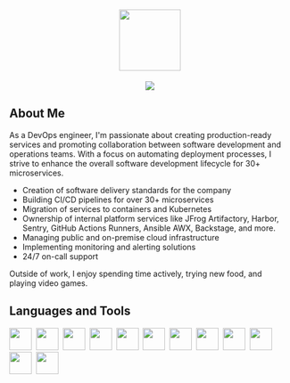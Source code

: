 <div align="center">
    <h1>
        <image src="https://i.giphy.com/media/v1.Y2lkPTc5MGI3NjExM2VrdmtreHE1bHVvdmU3bGVmOXhqbTV6MzMxbnBrZHFidm9mYzRzeCZlcD12MV9pbnRlcm5hbF9naWZfYnlfaWQmY3Q9Zw/Nx0rz3jtxtEre/giphy.gif" width="110"/>
    </h1>
    <div>
        <a href="https://www.linkedin.com/in/piotr-smietana/">
            <img src="https://img.shields.io/badge/LinkedIn-blue?style=for-the-badge&logo=linkedin&logoColor=white"/>
        </a>
    </div>
</div>

## About Me

As a DevOps engineer, I'm passionate about creating production-ready services and promoting collaboration between software development and operations teams.
With a focus on automating deployment processes, I strive to enhance the overall software development lifecycle for 30+ microservices.

* Creation of software delivery standards for the company
* Building CI/CD pipelines for over 30+ microservices
* Migration of services to containers and Kubernetes
* Ownership of internal platform services like JFrog Artifactory, Harbor, Sentry, GitHub Actions Runners, Ansible AWX, Backstage, and more.
* Managing public and on-premise cloud infrastructure
* Implementing monitoring and alerting solutions
* 24/7 on-call support

Outside of work, I enjoy spending time actively, trying new food, and playing video games.

## Languages and Tools

<div>
  <img src="https://cdn.jsdelivr.net/gh/devicons/devicon@v2.16.0/icons/python/python-original.svg" width="40" height="40"/>&nbsp;
  <img src="https://cdn.jsdelivr.net/gh/devicons/devicon@v2.16.0/icons/java/java-original.svg" width="40" height="40"/>&nbsp
  <img src="https://cdn.jsdelivr.net/gh/devicons/devicon@v2.16.0/icons/amazonwebservices/amazonwebservices-plain-wordmark.svg" width="40" height="40"/>&nbsp;
  <img src="https://cdn.jsdelivr.net/gh/devicons/devicon@v2.16.0/icons/kubernetes/kubernetes-original.svg" width="40" height="40"/>&nbsp;
  <img src="https://cdn.jsdelivr.net/gh/devicons/devicon@v2.16.0/icons/docker/docker-original.svg" width="40" height="40"/>&nbsp;
  <img src="https://cdn.jsdelivr.net/gh/devicons/devicon@v2.16.0/icons/helm/helm-original.svg" width="40" height="40"/>&nbsp;
  <img src="https://cdn.jsdelivr.net/gh/devicons/devicon@v2.16.0/icons/prometheus/prometheus-plain-wordmark.svg" width="40" height="40"/>&nbsp;
  <img src="https://cdn.jsdelivr.net/gh/devicons/devicon@v2.16.0/icons/grafana/grafana-original-wordmark.svg" width="40" height="40"/>&nbsp;
  <img src="https://cdn.jsdelivr.net/gh/devicons/devicon@v2.16.0/icons/opentelemetry/opentelemetry-original-wordmark.svg" width="40" height="40"/>&nbsp;
  <img src="https://cdn.jsdelivr.net/gh/devicons/devicon@v2.16.0/icons/jenkins/jenkins-original.svg" width="40" height="40"/>&nbsp;  
  <img src="https://cdn.jsdelivr.net/gh/devicons/devicon@v2.16.0/icons/gitlab/gitlab-plain-wordmark.svg" width="40" height="40"/>&nbsp;
  <img src="https://cdn.jsdelivr.net/gh/devicons/devicon@v2.16.0/icons/linux/linux-original.svg" width="40" height="40"/>&nbsp;
</div>
